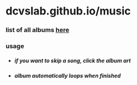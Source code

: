 # dcvslab.github.io/music
    
### list of all albums [here](https://github.com/dcvslab/dcvslab.github.io/blob/master/music/mp3/readme.md)
### usage
- ##### if you want to skip a song, click the album art
- ##### album automatically loops when finished
